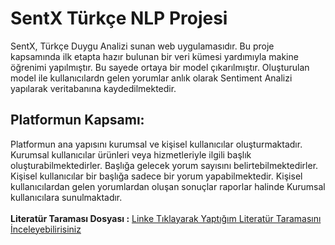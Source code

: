 # SentX Türkçe NLP Projesi
SentX, Türkçe Duygu Analizi sunan web uygulamasıdır. Bu proje kapsamında ilk etapta hazır bulunan bir veri kümesi yardımıyla makine öğrenimi yapılmıştır. Bu sayede ortaya bir model çıkarılmıştır. Oluşturulan model ile kullanıcılardn gelen yorumlar anlık olarak Sentiment Analizi yapılarak veritabanına kaydedilmektedir.
<br/>
## Platformun Kapsamı:
Platformun ana yapısını kurumsal ve kişisel kullanıcılar oluşturmaktadır.
Kurumsal kullanıcılar ürünleri veya hizmetleriyle ilgili başlık oluşturabilmektedirler. Başlığa gelecek yorum sayısını belirtebilmektedirler.
Kişisel kullanıcılar bir başlığa sadece bir yorum yapabilmektedir.
Kişisel kullanıcılardan gelen yorumlardan oluşan sonuçlar raporlar halinde Kurumsal kullanıcılara sunulmaktadır.<br/><br/>
**Literatür Taraması Dosyası :** [Linke Tıklayarak Yaptığım Literatür Taramasını İnceleyebilirisiniz](https://www.linkedin.com/posts/celalettin-%C3%B6zgen-77625a174_t%C3%BCrk%C3%A7e-duygu-analizi-activity-6669992319791489024-ii92)
